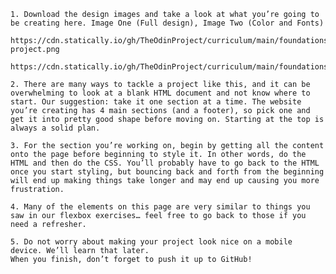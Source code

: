 

    1. Download the design images and take a look at what you’re going to be creating here. Image One (Full design), Image Two (Color and Fonts)

    https://cdn.statically.io/gh/TheOdinProject/curriculum/main/foundations/html_css/project/odin-project.png

    https://cdn.statically.io/gh/TheOdinProject/curriculum/main/foundations/html_css/project/colors_and_stuff.png

    2. There are many ways to tackle a project like this, and it can be overwhelming to look at a blank HTML document and not know where to start. Our suggestion: take it one section at a time. The website you’re creating has 4 main sections (and a footer), so pick one and get it into pretty good shape before moving on. Starting at the top is always a solid plan.
    
    3. For the section you’re working on, begin by getting all the content onto the page before beginning to style it. In other words, do the HTML and then do the CSS. You’ll probably have to go back to the HTML once you start styling, but bouncing back and forth from the beginning will end up making things take longer and may end up causing you more frustration.
    
    4. Many of the elements on this page are very similar to things you saw in our flexbox exercises… feel free to go back to those if you need a refresher.
    
    5. Do not worry about making your project look nice on a mobile device. We’ll learn that later.
    When you finish, don’t forget to push it up to GitHub!

